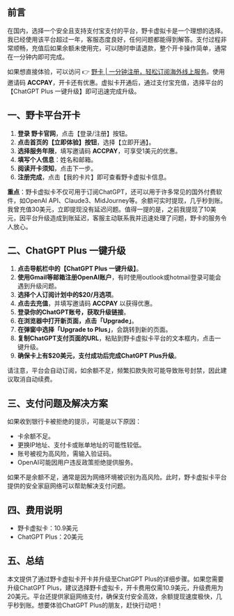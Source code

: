## 前言
在国内，选择一个安全且支持支付宝支付的平台，野卡虚拟卡是一个理想的选择。我已经使用该平台超过一年，客服态度良好，任何问题都能得到解答。支付过程非常顺畅，充值后如果余额未使用完，可以随时申请退款，整个开卡操作简单，通常在一分钟内即可完成。

如果想直接体验，可以访问 👉 [野卡 | 一分钟注册，轻松订阅海外线上服务](https://bit.ly/bewildcard)。使用邀请码 **ACCPAY**，开卡还有优惠。虚拟卡开通后，通过支付宝充值，选择平台的【ChatGPT Plus 一键升级】即可迅速完成升级。

## 一、野卡平台开卡
1. **登录 野卡官网**，点击【登录/注册】按钮。
2. **点击首页的【立即体验】按钮**，选择【立即开通】。
3. **选择服务年限**，填写邀请码 **ACCPAY**，可享受1美元的优惠。
4. **填写个人信息**：姓名和邮箱。
5. **阅读开卡须知**，点击下一步。
6. **注册完成**，点击【我的卡片】即可查看野卡虚拟卡信息。

**重点**：野卡虚拟卡不仅可用于订阅ChatGPT，还可以用于许多常见的国外付费软件，如OpenAI API、Claude3、MidJourney等。余额可实时提现，几乎秒到账。我曾充值30美元，立即提现没有延迟问题。值得一提的是，之前我提现了10美元，因平台升级造成到账延迟，客服主动联系我并迅速处理了问题，野卡的服务令人放心。

## 二、ChatGPT Plus 一键升级
1. **点击导航栏中的【ChatGPT Plus 一键升级】**。
2. **使用Gmail等邮箱注册OpenAI账户**，有时使用outlook或hotmail登录可能会遇到升级问题。
3. **选择个人订阅计划中的$20/月选项**。
4. **点击去充值**，并填写邀请码 **ACCPAY** 以获得优惠。
5. **登录你的ChatGPT账号，获取升级链接**。
6. **在浏览器中打开新页面，点击「Upgrade」**。
7. **在弹窗中选择「Upgrade to Plus」**，会跳转到新的页面。
8. **复制ChatGPT支付页面的URL**，粘贴到野卡虚拟卡平台的文本框内，点击一键升级。
9. **确保卡上有$20美元，支付成功后完成ChatGPT Plus升级**。

请注意，平台会自动订阅，如余额不足，频繁扣款失败可能导致账号封禁，因此建议取消自动续费。

## 三、支付问题及解决方案
如果收到银行卡被拒绝的提示，可能是以下原因：
- 卡余额不足。
- 更换IP地址、支付卡或账单地址的可能性较低。
- 账号被视为高风险，需输入验证码。
- OpenAI可能因用户违反政策拒绝提供服务。

如果不是余额不足，通常是因为网络环境被识别为高风险。此时，野卡虚拟卡平台提供的安全家庭网络可以帮助解决支付问题。

## 四、费用说明
- 野卡虚拟卡：10.9美元
- ChatGPT Plus：20美元

## 五、总结
本文提供了通过野卡虚拟卡开卡并升级至ChatGPT Plus的详细步骤。如果您需要升级ChatGPT Plus，建议选择野卡虚拟卡，开卡费用仅需10.9美元，升级费用为20美元。平台还提供家庭网络支付，确保支付安全高效，余额提现速度极快，几乎秒到账。想要体验ChatGPT Plus的朋友，赶快行动吧！